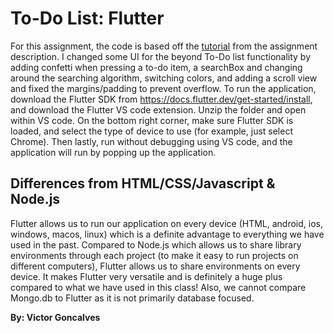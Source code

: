 # To-Do List: Flutter
For this assignment, the code is based off the [tutorial](https://www.youtube.com/watch?v=K4P5DZ9TRns) from the assignment description. I changed some UI for the beyond To-Do list functionality by adding confetti when pressing a to-do item, a searchBox and changing around the searching algorithm, switching colors, and adding a scroll view and fixed the margins/padding to prevent overflow. To run the application, download the Flutter SDK from https://docs.flutter.dev/get-started/install, and download the Flutter VS code extension. Unzip the folder and open within VS code. On the bottom right corner, make sure Flutter SDK is loaded, and select the type of device to use (for example, just select Chrome). Then lastly, run 
without debugging using VS code, and the application will run by popping up the application.

## Differences from HTML/CSS/Javascript & Node.js
Flutter allows us to run our application on every device (HTML, android, ios, windows, macos, linux) which is a definite advantage to everything we have used in the past. Compared to Node.js which allows us to share library environments through each project (to make it easy to run projects on different computers), Flutter allows us to share environments on every device. It makes Flutter very versatile and is definitely a huge plus compared to what we have used in this class! Also, we cannot compare Mongo.db to Flutter as it is not primarily database focused.

**By: Victor Goncalves**
